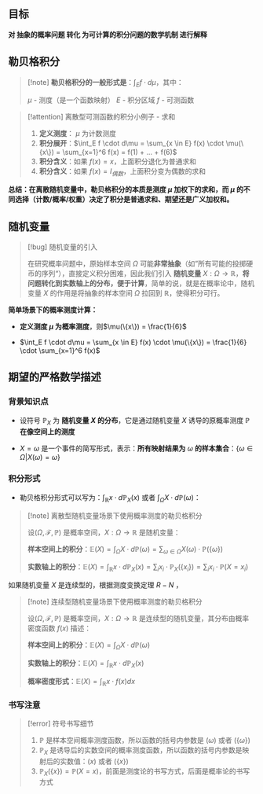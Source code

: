 
## 目标

**对 抽象的概率问题 转化 为可计算的积分问题的数学机制 进行解释**

## 勒贝格积分

>[!note] **勒贝格积分的一般形式是**：$\int_E f \cdot d\mu$，其中：
>
>$\mu$  - 测度（是一个函数映射）
>$E$ - 积分区域
>$f$  - 可测函数

>[!attention] 离散型可测函数的积分小例子 - 求和
>
>1. **定义测度**： $\mu$ 为计数测度
>2. **积分展开**：$\int_E f \cdot d\mu = \sum_{x \in E} f(x) \cdot \mu(\{x\}) = \sum_{x=1}^6 f(x) = f(1) + ... + f(6)$
>3. **积分含义**：如果 $f(x) = x$，上面积分退化为普通求和
>4. **积分含义**：如果 $f(x) = I_{偶数}$，上面积分变为偶数的求和

**总结：在离散随机变量中，勒贝格积分的本质是测度 $\mu$ 加权下的求和，而 $\mu$ 的不同选择（计数/概率/权重）决定了积分是普通求和、期望还是广义加权和。**

## 随机变量

>[!bug] 随机变量的引入
>
>在研究概率问题中，原始样本空间 $\Omega$ 可能**非常抽象**（如”所有可能的投掷硬币的序列“），直接定义积分困难，因此我们引入 **随机变量** $X:\Omega \to \mathbb{R}$，**将问题转化到实数轴上的分布，便于计算**，简单的说，就是在概率论中，随机变量 $X$ 的作用是将抽象的样本空间 $\Omega$ 拉回到 $\mathbb{R}$，使得积分可行。

**简单场景下的概率测度计算：**

- **定义测度 $\mu$ 为概率测度**，则$\mu(\{x\}) = \frac{1}{6}$

- $\int_E f \cdot d\mu = \sum_{x \in E} f(x) \cdot \mu(\{x\}) = \frac{1}{6} \cdot \sum_{x=1}^6 f(x)$

## 期望的严格数学描述

### 背景知识点

- 设符号 $\mathbb{P}_X$ 为 **随机变量 $X$ 的分布**，它是通过随机变量 $X$ 诱导的原概率测度 $\mathbb{P}$ **在像空间上的测度**

-  $X = \omega$ 是一个事件的简写形式，表示：**所有映射结果为** $\omega$ **的样本集合**：$\{\omega \in \Omega | X(\omega) = \omega\}$
### 积分形式

- 勒贝格积分形式可以写为：$\int_{\mathbb{R}} x \cdot d\mathbb{P}_X(x)$ 或者 $\int_{\Omega} X \cdot d\mathbb{P}(\omega)$：

>[!note] 离散型随机变量场景下使用概率测度的勒贝格积分
>
>设$(\Omega,\mathcal{F},\mathbb{P})$ 是概率空间，$X:\Omega \to \mathbb{R}$ 是随机变量：
>
>**样本空间上的积分**：$\mathbb{E}(X) = \int_{\Omega} X \cdot d\mathbb{P}(\omega) = \sum_{\omega \in \Omega} X(\omega) \cdot \mathbb{P}(\{\omega\})$
>
>**实数轴上的积分**：$\mathbb{E}(X) = \int_{\mathbb{R}} x \cdot d\mathbb{P}_X(x) = \sum_i x_i \cdot \mathbb{P}_X(\{x_i\}) = \sum_i x_i \cdot \mathbb{P}(X =x_i)$

如果随机变量 $X$ 是连续型的，根据测度变换定理 $R-N$ ，

>[!note] 连续型随机变量场景下使用概率测度的勒贝格积分
>
>设$(\Omega,\mathcal{F},\mathbb{P})$ 是概率空间，$X:\Omega \to \mathbb{R}$ 是连续型的随机变量，其分布由概率密度函数 $f(x)$ 描述：
 >
>**样本空间上的积分**：$\mathbb{E}(X) = \int_{\Omega} X \cdot d\mathbb{P}(\omega)$
>
>**实数轴上的积分**：$\mathbb{E}(X) = \int_{\mathbb{R}} x \cdot d\mathbb{P}_X(x)$
>
>**概率密度形式**：$\mathbb{E}(X) = \int_{\mathbb{R}} x \cdot f(x)dx$
### 书写注意

>[!error] 符号书写细节
>
>1. $\mathbb{P}$ 是样本空间概率测度函数，所以函数的括号内参数是 $(\omega)$ 或者 $(\{\omega\})$
>2. $\mathbb{P}_X$ 是诱导后的实数空间的概率测度函数，所以函数的括号内参数是映射后的实数值：$(x)$ 或者 $(\{x\})$
>3. $\mathbb{P}_X(\{x\}) = \mathbb{P}(X = x)$，前面是测度论的书写方式，后面是概率论的书写方式
>
